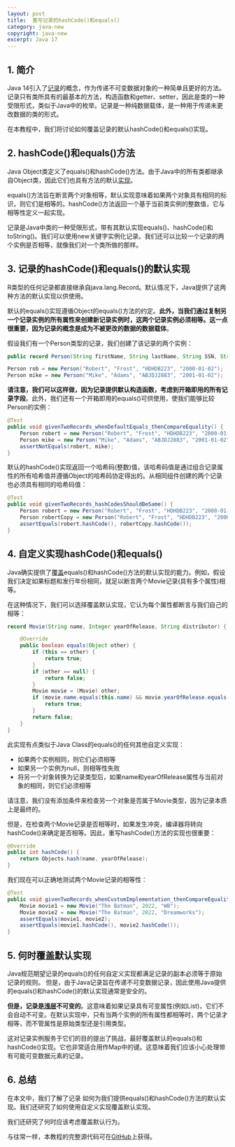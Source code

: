 ```yaml
---
layout: post
title:  重写记录的hashCode()和equals()
category: java-new
copyright: java-new
excerpt: Java 17
---
```


## 1. 简介

Java 14引入了[记录](https://www.baeldung.com/java-record-keyword)的概念，作为传递不可变数据对象的一种简单且更好的方法。记录只有类所具有的最基本的方法，构造函数和getter、setter，因此是类的一种受限形式，类似于Java中的枚举。记录是一种纯数据载体，是一种用于传递未更改数据的类的形式。 

在本教程中，我们将讨论如何覆盖记录的默认hashCode()和equals()实现。

## 2. hashCode()和equals()方法

Java Object类定义了equals()和hashCode()方法。由于Java中的所有类都继承自Object类，因此它们也具有方法的默认[实现](https://www.baeldung.com/java-equals-hashcode-contracts)。

equals()方法旨在断言两个对象相等，默认实现意味着如果两个对象具有相同的标识，则它们是相等的。hashCode()方法返回一个基于当前类实例的整数值，它与相等性定义一起实现。

记录是Java中类的一种受限形式，带有其默认实现equals()、hashCode()和toString()。我们可以使用new关键字实例化记录。我们还可以比较一个记录的两个实例是否相等，就像我们对一个类所做的那样。

## 3. 记录的hashCode()和equals()的默认实现

R类型的任何记录都直接继承自java.lang.Record。默认情况下，Java提供了这两种方法的默认实现以供使用。 

默认的equals()实现遵循Object的equals()方法的约定。**此外，当我们通过复制另一个记录实例的所有属性来创建新记录实例时，这两个记录实例必须相等。这一点很重要，因为记录的概念是成为不被更改的数据的数据载体**。 

假设我们有一个Person类型的记录，我们创建了该记录的两个实例：

```java
public record Person(String firstName, String lastName, String SSN, String dateOfBirth) {}

Person rob = new Person("Robert", "Frost", "HDHDB223", "2000-01-02");
Person mike = new Person("Mike", "Adams", "ABJDJ2883", "2001-01-02");
```

**请注意，我们可以这样做，因为记录提供默认构造函数，考虑到开箱即用的所有记录字段**。此外，我们还有一个开箱即用的equals()可供使用，使我们能够比较Person的实例： 

```java
@Test
public void givenTwoRecords_whenDefaultEquals_thenCompareEquality() {
    Person robert = new Person("Robert", "Frost", "HDHDB223", "2000-01-02");
    Person mike = new Person("Mike", "Adams", "ABJDJ2883", "2001-01-02");
    assertNotEquals(robert, mike);
}
```

默认的hashCode()实现返回一个哈希码(整数)值，该哈希码值是通过组合记录属性的所有哈希值并遵循Object的哈希码协定得出的。从相同组件创建的两个记录也必须具有相同的哈希码值：

```java
@Test
public void givenTwoRecords_hashCodesShouldBeSame() {
    Person robert = new Person("Robert", "Frost", "HDHDB223", "2000-01-02");
    Person robertCopy = new Person("Robert", "Frost", "HDHDB223", "2000-01-02");
    assertEquals(robert.hashCode(), robertCopy.hashCode());
}
```

## 4. 自定义实现hashCode()和equals()

Java确实提供了[覆盖](https://www.baeldung.com/java-method-overload-override)equals()和hashCode()方法的默认实现的能力。例如，假设我们决定如果标题和发行年份相同，就足以断言两个Movie记录(具有多个属性)相等。

在这种情况下，我们可以选择覆盖默认实现，它认为每个属性都断言与我们自己的相等：

```java
record Movie(String name, Integer yearOfRelease, String distributor) {

    @Override
    public boolean equals(Object other) {
        if (this == other) {
            return true;
        }
        if (other == null) {
            return false;
        }
        Movie movie = (Movie) other;
        if (movie.name.equals(this.name) && movie.yearOfRelease.equals(this.yearOfRelease)) {
            return true;
        }
        return false;
    }
}
```

此实现有点类似于Java Class的equals()的任何其他自定义实现： 

-   如果两个实例相同，则它们必须相等
-   如果另一个实例为null，则相等性失败
-   将另一个对象转换为记录类型后，如果name和yearOfRelease属性与当前对象的相同，则它们必须相等

请注意，我们没有添加条件来检查另一个对象是否属于Movie类型，因为记录本质上是最终的。

但是，在检查两个Movie记录是否相等时，如果发生冲突，编译器将转向hashCode()来确定是否相等。因此，重写hashCode()方法的实现也很重要：

```java
@Override
public int hashCode() {
    return Objects.hash(name, yearOfRelease);
}
```

我们现在可以正确地测试两个Movie记录的相等性：

```java
@Test
public void givenTwoRecords_whenCustomImplementation_thenCompareEquality() {
    Movie movie1 = new Movie("The Batman", 2022, "WB");
    Movie movie2 = new Movie("The Batman", 2022, "Dreamworks");
    assertEquals(movie1, movie2);
    assertEquals(movie1.hashCode(), movie2.hashCode());
}
```

## 5. 何时覆盖默认实现

Java规范期望记录的equals()的任何自定义实现都满足记录的副本必须等于原始记录的规则。 但是，由于Java记录旨在传递不可变数据记录，因此使用Java提供的equals()和hashCode()的默认实现通常是安全的。

**但是，记录是[浅层](https://www.baeldung.com/cs/deep-vs-shallow-copy)不可变的**。这意味着如果记录具有可变属性(例如List)，它们不会自动不可变。在默认实现中，只有当两个实例的所有属性都相等时，两个记录才相等，而不管属性是原始类型还是引用类型。 

这对记录实例服务于它们的目的提出了挑战，最好覆盖默认的equals()和hashCode()实现。它也非常适合用作Map中的键。这意味着我们应该小心处理带有可能可变数据元素的记录。 

## 6. 总结

在本文中，我们了解了记录 如何为我们提供equals()和hashCode()方法的默认实现。我们还研究了如何使用自定义实现覆盖默认实现。

我们还研究了何时应该考虑覆盖默认行为。

与往常一样，本教程的完整源代码可在[GitHub](https://github.com/tuyucheng7/taketoday-tutorial4j/tree/master/java-core-modules/java-17)上获得。